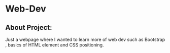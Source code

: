 # Web-Dev

## About Project:

Just a webpage where I wanted to learn more of web dev such as Bootstrap , basics of HTML element and CSS positioning.
